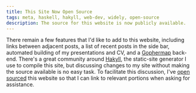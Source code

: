 ```yaml
---
title: This Site Now Open Source
tags: meta, haskell, hakyll, web-dev, widely, open-source
description: The source for this website is now publicly available.
---
```


There remain a few features that I'd like to add to this website, including links between adjacent posts, a list of recent posts in the side bar, automated building of my presentations and CV, and a [Gophermap](https://en.wikipedia.org/wiki/Gophermap) back-end. There's a great community around [Hakyll](http://jaspervdj.be/hakyll/), the static-site generator I use to compile this site, but discussing changes to my site without making the source available is no easy task. To facilitate this discussion, I've [open sourced](https://github.com/zeckalpha/kyle.marek-spartz.org) this website so that I can link to relevant portions when asking for assistance.
